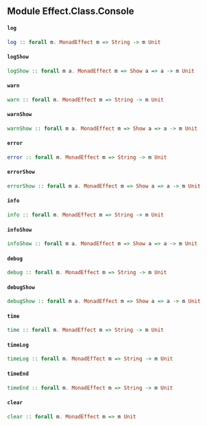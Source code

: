 ## Module Effect.Class.Console

#### `log`

``` purescript
log :: forall m. MonadEffect m => String -> m Unit
```

#### `logShow`

``` purescript
logShow :: forall m a. MonadEffect m => Show a => a -> m Unit
```

#### `warn`

``` purescript
warn :: forall m. MonadEffect m => String -> m Unit
```

#### `warnShow`

``` purescript
warnShow :: forall m a. MonadEffect m => Show a => a -> m Unit
```

#### `error`

``` purescript
error :: forall m. MonadEffect m => String -> m Unit
```

#### `errorShow`

``` purescript
errorShow :: forall m a. MonadEffect m => Show a => a -> m Unit
```

#### `info`

``` purescript
info :: forall m. MonadEffect m => String -> m Unit
```

#### `infoShow`

``` purescript
infoShow :: forall m a. MonadEffect m => Show a => a -> m Unit
```

#### `debug`

``` purescript
debug :: forall m. MonadEffect m => String -> m Unit
```

#### `debugShow`

``` purescript
debugShow :: forall m a. MonadEffect m => Show a => a -> m Unit
```

#### `time`

``` purescript
time :: forall m. MonadEffect m => String -> m Unit
```

#### `timeLog`

``` purescript
timeLog :: forall m. MonadEffect m => String -> m Unit
```

#### `timeEnd`

``` purescript
timeEnd :: forall m. MonadEffect m => String -> m Unit
```

#### `clear`

``` purescript
clear :: forall m. MonadEffect m => m Unit
```


